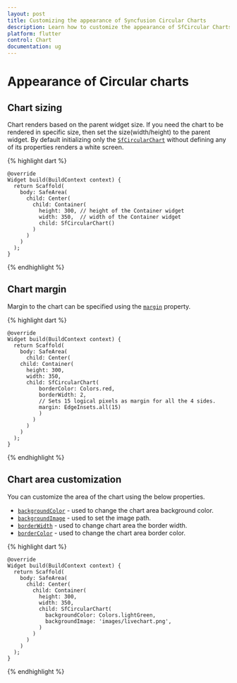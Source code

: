 ```yaml
---
layout: post
title: Customizing the appearance of Syncfusion Circular Charts
description: Learn how to customize the appearance of SfCircular Charts and the customizing properties available in SfCircular charts.
platform: flutter
control: Chart
documentation: ug
---
```


# Appearance of Circular charts

## Chart sizing

Chart renders based on the parent widget size. If you need the chart to be rendered in specific size, then set the size(width/height) to the parent widget. By default initializing only the [`SfCircularChart`](https://pub.dev/documentation/syncfusion_flutter_charts/latest/charts/SfCircularChart-class.html) without defining any of its properties renders a white screen.

{% highlight dart %} 

    @override
    Widget build(BuildContext context) {
      return Scaffold(
        body: SafeArea(
          child: Center(
            child: Container(
              height: 300, // height of the Container widget
              width: 350,  // width of the Container widget
              child: SfCircularChart()
            )
          )
        )
      );
    }

{% endhighlight %}

## Chart margin

Margin to the chart can be specified using the [`margin`](https://pub.dev/documentation/syncfusion_flutter_charts/latest/charts/SfCircularChart/margin.html) property.

{% highlight dart %} 

    @override
    Widget build(BuildContext context) {
      return Scaffold(
        body: SafeArea(
          child: Center(
        child: Container(
          height: 300, 
          width: 350, 
          child: SfCircularChart(
              borderColor: Colors.red,
              borderWidth: 2,
              // Sets 15 logical pixels as margin for all the 4 sides.
              margin: EdgeInsets.all(15)
              )
            )
          )
        )
      );
    }

{% endhighlight %}

## Chart area customization

You can customize the area of the chart using the below properties.

* [`backgroundColor`](https://pub.dev/documentation/syncfusion_flutter_charts/latest/charts/SfCircularChart/backgroundColor.html) - used to change the chart area background color.
* [`backgroundImage`](https://pub.dev/documentation/syncfusion_flutter_charts/latest/charts/SfCircularChart/backgroundImage.html) - used to set the image path.
* [`borderWidth`](https://pub.dev/documentation/syncfusion_flutter_charts/latest/charts/CircularSeries/borderWidth.html) - used to change chart area the border width.
* [`borderColor`](https://pub.dev/documentation/syncfusion_flutter_charts/latest/charts/CircularSeries/bordeColor.html) - used to change the chart area border color.

{% highlight dart %} 

    @override
    Widget build(BuildContext context) {
      return Scaffold(
        body: SafeArea(
          child: Center(
            child: Container(
              height: 300, 
              width: 350, 
              child: SfCircularChart(
                backgroundColor: Colors.lightGreen,
                backgroundImage: 'images/livechart.png',
              )
            )
          )
        )
      );
    }

{% endhighlight %}